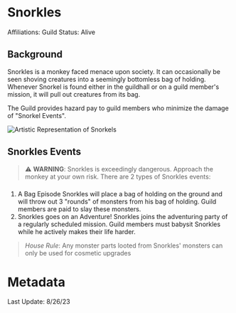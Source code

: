 # Snorkles

Affiliations: Guild
Status: Alive

## Background
Snorkles is a monkey faced menace upon society.
It can occasionally be seen shoving creatures into a seemingly bottomless bag of holding.
Whenever Snorkel is found either in the guildhall or on a guild member's mission, it will pull out creatures from its bag.

The Guild provides hazard pay to guild members who minimize the damage of "Snorkel Events".

![Artistic Representation of Snorkels](/img/npc/Snorkles.png)

## Snorkles Events

> :warning: **WARNING**: Snorkles is exceedingly dangerous. Approach the monkey at your own risk.
There are 2 types of Snorkles events:

### 
1. A Bag Episode
Snorkles will place a bag of holding on the ground and will throw out 3 "rounds" of monsters from his bag of holding. Guild members are paid to slay these monsters. 
2. Snorkles goes on an Adventure!
Snorkles joins the adventuring party of a regularly scheduled mission. Guild members must babysit Snorkles while he actively makes their life harder.


> _House Rule_: Any monster parts looted from Snorkles' monsters can only be used for cosmetic upgrades  

# Metadata
Last Update: 8/26/23


